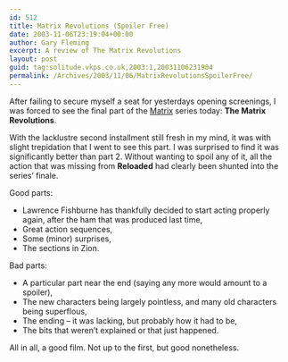 ```yaml
---
id: 512
title: Matrix Revolutions (Spoiler Free)
date: 2003-11-06T23:19:04+00:00
author: Gary Fleming
excerpt: A review of The Matrix Revolutions
layout: post
guid: tag:solitude.vkps.co.uk,2003:1,20031106231904
permalink: /Archives/2003/11/06/MatrixRevolutionsSpoilerFree/
---
```

After failing to secure myself a seat for yesterdays opening screenings, I was forced to see the final part of the [Matrix](http://www.whatisthematrix.com) series today: **The Matrix Revolutions**.

With the lacklustre second installment still fresh in my mind, it was with slight trepidation that I went to see this part. I was surprised to find it was significantly better than part 2. Without wanting to spoil any of it, all the action that was missing from **Reloaded** had clearly been shunted into the series&#8217; finale.

Good parts:

  * Lawrence Fishburne has thankfully decided to start acting properly again, after the ham that was produced last time,
  * Great action sequences,
  * Some (minor) surprises,
  * The sections in Zion.

Bad parts:

  * A particular part near the end (saying any more would amount to a spoiler),
  * The new characters being largely pointless, and many old characters being superflous,
  * The ending &#8211; it was lacking, but probably how it had to be,
  * The bits that weren&#8217;t explained or that just happened.

All in all, a good film. Not up to the first, but good nonetheless.